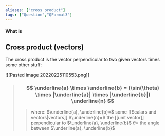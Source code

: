 ```yaml
---
aliases: ["cross product"]
tags: ["Question","QFormat3"]
---
```


#### What is
## Cross product (vectors)

The cross product is the vector perpendicular to two given vectors times some other stuff:

![[Pasted image 20220225110553.png]]

> ### $$ \underline{a} \times \underline{b} = (\sin(\theta) \times |\underline{a}| \times |\underline{b}|) \underline{n} $$ 
>> where:
>> $\underline{a}, \underline{b}=$ some [[Scalars and vectors|vectors]]
>> $\underline{n}=$ the [[unit vector]] perpendicular to $\underline{a}, \underline{b}$
>> $\theta=$ the angle between $\underline{a}, \underline{b}$